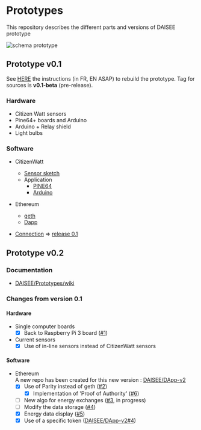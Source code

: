 # Prototypes

This repository describes the different parts and versions of DAISEE prototype  
  
![schema prototype](https://hackpad-attachments.imgix.net/hackpad.com_d55JBV5B1Vy_p.602889_1472755256932_14215184_10154001154263915_845143439_o.jpg)


## Prototype v0.1

See [HERE](https://github.com/DAISEE/UrbanEntrepreneurs/wiki) the instructions (in FR, EN ASAP) to rebuild the prototype. Tag for sources is **v0.1-beta** (pre-release). 

### Hardware
- Citizen Watt sensors
- Pine64+ boards and Arduino
- Arduino + Relay shield
- Light bulbs

### Software
- CitizenWatt 
    - [Sensor sketch](https://github.com/CitoyensCapteurs/CitizenWatt-sensor)
    - Application
        - [PINE64](https://github.com/DAISEE/CitizenWatt-Base-PINE64)  
        - [Arduino](https://github.com/DAISEE/CitizenWatt-ArduinoBase)

- Ethereum   
    - [geth](https://github.com/ethereum/go-ethereum)
    - [Dapp](https://github.com/DAISEE/DApp)
   
- [Connection](https://github.com/DAISEE/DzScripts) => [release 0.1](https://github.com/DAISEE/Scripts/releases/tag/v0.1-beta)
  
  
## Prototype v0.2

### Documentation
- [DAISEE/Prototypes/wiki](https://github.com/DAISEE/Prototypes/wiki)  

### Changes from version 0.1
#### Hardware
- Single computer boards
    - [x] Back to Raspberry Pi 3 board ([#1](https://github.com/DAISEE/Prototypes/issues/1))  
- Current sensors 
    - [x] Use of in-line sensors instead of CitizenWatt sensors
#### Software
- Ethereum  
A new repo has been created for this new version : [DAISEE/DApp-v2](https://github.com/DAISEE/DApp-v2)
    - [x] Use of Parity instead of geth ([#2](https://github.com/DAISEE/Prototypes/issues/2)) 
        - [x] Implementation of 'Proof of Authority' ([#6](https://github.com/DAISEE/Prototypes/issues/6))
    - [ ] New algo for energy exchanges ([#3](https://github.com/DAISEE/Prototypes/issues/3), in progress)  
    - [ ] Modify the data storage ([#4](https://github.com/DAISEE/Prototypes/issues/4))
    - [x] Energy data display ([#5](https://github.com/DAISEE/Prototypes/issues/5))
    - [x] Use of a specific token ([DAISEE/DApp-v2#4](https://github.com/DAISEE/DApp-v2/issues/4))
